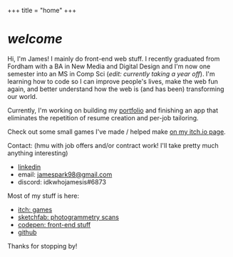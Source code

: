 +++
title = "home"
+++
# *welcome*
Hi, I'm James! I mainly do front-end web stuff. I recently graduated from Fordham with a BA in New Media and Digital Design and I'm now one semester into an MS in Comp Sci (*edit: currently taking a year off*). I'm learning how to code so I can improve people's lives, make the web fun again, and better understand how the web is (and has been) transforming our world. 

Currently, I'm working on building my [portfolio](/portfolio/) and finishing an app that eliminates the repetition of resume creation and per-job tailoring.

Check out some small games I've made / helped make [on my itch.io page](https://idkwhojamesis.itch.io/).

Contact: (hmu with job offers and/or contract work! I'll take pretty much anything interesting)
- [linkedin](https://www.linkedin.com/in/idkwhojamesis/)  
- email: jamespark98@gmail.com
- discord: idkwhojamesis#6873

Most of my stuff is here:
- [itch: games](https://idkwhojamesis.itch.io/)
- [sketchfab: photogrammetry scans](https://sketchfab.com/idkwhojamesis)
- [codepen: front-end stuff](https://codepen.io/idkwhojamesis) 
- [github](https://github.com/idkwhojamesis)   

Thanks for stopping by!